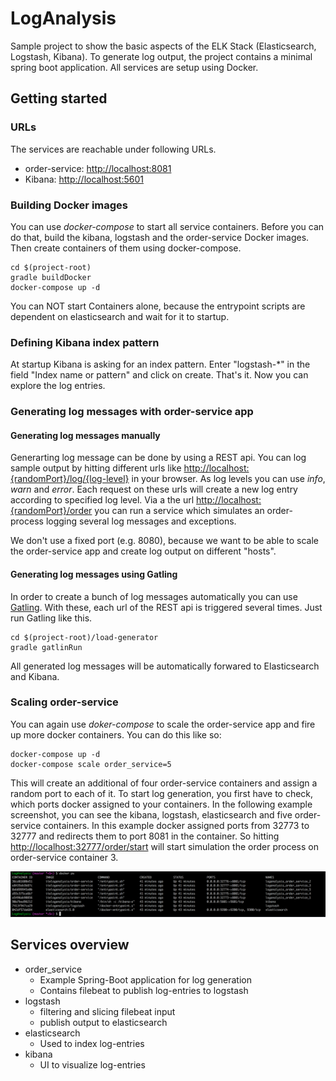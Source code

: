 # LogAnalysis

Sample project to show the basic aspects of the ELK Stack (Elasticsearch, Logstash, Kibana).
To generate log output, the project contains a minimal spring boot application.
All services are setup using Docker.

## Getting started

### URLs

The services are reachable under following URLs.

* order-service: [http://localhost:8081](http://localhost:8081)
* Kibana: [http://localhost:5601](http://localhost:5601)

### Building Docker images

You can use _docker-compose_ to start all service containers.
Before you can do that, build the kibana, logstash and the order-service Docker images.
Then create containers of them using docker-compose.

```shell
cd $(project-root)
gradle buildDocker
docker-compose up -d
```
You can NOT start Containers alone, because the entrypoint scripts are dependent on elasticsearch and wait for it to startup.

### Defining Kibana index pattern

At startup Kibana is asking for an index pattern. Enter "logstash-\*" in the field "Index name or pattern" and click on create.
That's it. Now you can explore the log entries.

### Generating log messages with order-service app

#### Generating log messages manually
Generarting log message can be done by using a REST api. You can log sample output by hitting different urls like [http://localhost:{randomPort}/log/{log-level}](http://localhost:{randomPort}/log/{log-level}) in your browser. As log levels you can use _info_, _warn_ and _error_. Each request on these urls will create a new log entry according to specified log level. Via a the url [http://localhost:{randomPort}/order](http://localhost:{randomPort0/order) you can run a service which simulates an order-process logging several log messages and exceptions.

We don't use a fixed port (e.g. 8080), because we want to be able to scale the order-service app and create log output on different "hosts".

#### Generating log messages using Gatling
In order to create a bunch of log messages automatically you can use [Gatling](http://gatling.io/#/). With these, each url of the REST api is triggered several times. Just run Gatling like this.

```shell
cd $(project-root)/load-generator
gradle gatlinRun
```

All generated log messages will be automatically forwared to Elasticsearch and Kibana.

### Scaling order-service

You can again use _doker-compose_ to scale the order-service app and fire up more docker containers. You can do this like so:

```shell
docker-compose up -d
docker-compose scale order_service=5
```

This will create an additional of four order-service containers and assign a random port to each of it. To start log generation, you first have to check, which ports docker assigned to your containers. In the following example screenshot, you can see the kibana, logstash, elasticsearch and five order-service containers. In this example docker assigned ports from 32773 to 32777 and redirects them to port 8081 in the container. So hitting
[http://localhost:32777/order/start](http://localhost:32777/order/start) will start simulation the order process on order-service container 3.

![example output of docker ps](./images/docker-ps.png?raw=true "Example output of docker ps")

## Services overview

* order_service
  * Example Spring-Boot application for log generation
  * Contains filebeat to publish log-entries to logstash
* logstash
  * filtering and slicing filebeat input
  * publish output to elasticsearch
* elasticsearch
  * Used to index log-entries
* kibana
  * UI to visualize log-entries
